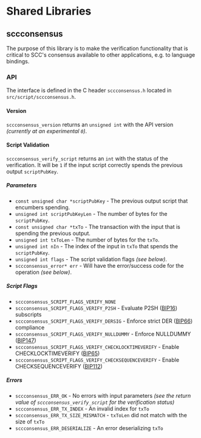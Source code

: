 Shared Libraries
================

## sccconsensus

The purpose of this library is to make the verification functionality that is critical to SCC's consensus available to other applications, e.g. to language bindings.

### API

The interface is defined in the C header `sccconsensus.h` located in  `src/script/sccconsensus.h`.

#### Version

`sccconsensus_version` returns an `unsigned int` with the API version *(currently at an experimental `0`)*.

#### Script Validation

`sccconsensus_verify_script` returns an `int` with the status of the verification. It will be `1` if the input script correctly spends the previous output `scriptPubKey`.

##### Parameters
- `const unsigned char *scriptPubKey` - The previous output script that encumbers spending.
- `unsigned int scriptPubKeyLen` - The number of bytes for the `scriptPubKey`.
- `const unsigned char *txTo` - The transaction with the input that is spending the previous output.
- `unsigned int txToLen` - The number of bytes for the `txTo`.
- `unsigned int nIn` - The index of the input in `txTo` that spends the `scriptPubKey`.
- `unsigned int flags` - The script validation flags *(see below)*.
- `sccconsensus_error* err` - Will have the error/success code for the operation *(see below)*.

##### Script Flags
- `sccconsensus_SCRIPT_FLAGS_VERIFY_NONE`
- `sccconsensus_SCRIPT_FLAGS_VERIFY_P2SH` - Evaluate P2SH ([BIP16](https://github.com/bitcoin/bips/blob/master/bip-0016.mediawiki)) subscripts
- `sccconsensus_SCRIPT_FLAGS_VERIFY_DERSIG` - Enforce strict DER ([BIP66](https://github.com/bitcoin/bips/blob/master/bip-0066.mediawiki)) compliance
- `sccconsensus_SCRIPT_FLAGS_VERIFY_NULLDUMMY` - Enforce NULLDUMMY ([BIP147](https://github.com/bitcoin/bips/blob/master/bip-0147.mediawiki))
- `sccconsensus_SCRIPT_FLAGS_VERIFY_CHECKLOCKTIMEVERIFY` - Enable CHECKLOCKTIMEVERIFY ([BIP65](https://github.com/bitcoin/bips/blob/master/bip-0065.mediawiki))
- `sccconsensus_SCRIPT_FLAGS_VERIFY_CHECKSEQUENCEVERIFY` - Enable CHECKSEQUENCEVERIFY ([BIP112](https://github.com/bitcoin/bips/blob/master/bip-0112.mediawiki))

##### Errors
- `sccconsensus_ERR_OK` - No errors with input parameters *(see the return value of `sccconsensus_verify_script` for the verification status)*
- `sccconsensus_ERR_TX_INDEX` - An invalid index for `txTo`
- `sccconsensus_ERR_TX_SIZE_MISMATCH` - `txToLen` did not match with the size of `txTo`
- `sccconsensus_ERR_DESERIALIZE` - An error deserializing `txTo`
